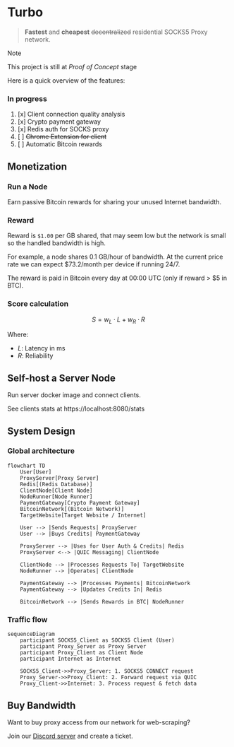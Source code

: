 # Turbo

> **Fastest** and **cheapest** ~~decentralized~~ residential SOCKS5 Proxy network.

> [!NOTE]
> This project is still at _Proof of Concept_ stage

Here is a quick overview of the features:

### In progress

1. [x] Client connection quality analysis
2. [x] Crypto payment gateway
3. [x] Redis auth for SOCKS proxy
4. [ ] ~~Chrome Extension for client~~
5. [ ] Automatic Bitcoin rewards



## Monetization

### Run a Node

Earn passive Bitcoin rewards for sharing your unused Internet bandwidth.

### Reward

Reward is `$1.00` per GB shared, that may seem low but the network is small so the handled bandwidth is high.

For example, a node shares 0.1 GB/hour of bandwidth.
At the current price rate we can expect $73.2/month per device if running 24/7.

The reward is paid in Bitcoin every day at 00:00 UTC (only if reward > $5 in BTC).

### Score calculation

$$
S = w_L \cdot L + w_R \cdot R
$$

Where:
- $L$: Latency in ms
- $R$: Reliability

## Self-host a Server Node

Run server docker image and connect clients.

See clients stats at https://localhost:8080/stats

## System Design

### Global architecture

```mermaid
flowchart TD
    User[User]
    ProxyServer[Proxy Server]
    Redis[(Redis Database)]
    ClientNode[Client Node]
    NodeRunner[Node Runner]
    PaymentGateway[Crypto Payment Gateway]
    BitcoinNetwork[(Bitcoin Network)]
    TargetWebsite[Target Website / Internet]

    User --> |Sends Requests| ProxyServer
    User --> |Buys Credits| PaymentGateway

    ProxyServer --> |Uses for User Auth & Credits| Redis
    ProxyServer <--> |QUIC Messaging| ClientNode

    ClientNode --> |Processes Requests To| TargetWebsite
    NodeRunner --> |Operates| ClientNode

    PaymentGateway --> |Processes Payments| BitcoinNetwork
    PaymentGateway --> |Updates Credits In| Redis

    BitcoinNetwork --> |Sends Rewards in BTC| NodeRunner
```

### Traffic flow

```mermaid
sequenceDiagram
    participant SOCKS5_Client as SOCKS5 Client (User)
    participant Proxy_Server as Proxy Server
    participant Proxy_Client as Client Node
    participant Internet as Internet

    SOCKS5_Client->>Proxy_Server: 1. SOCKS5 CONNECT request
    Proxy_Server->>Proxy_Client: 2. Forward request via QUIC
    Proxy_Client->>Internet: 3. Process request & fetch data
```



## Buy Bandwidth

Want to buy proxy access from our network for web-scraping?

Join our [Discord server](https://discord.gg/ZqdvQkSEc7) and create a ticket.
